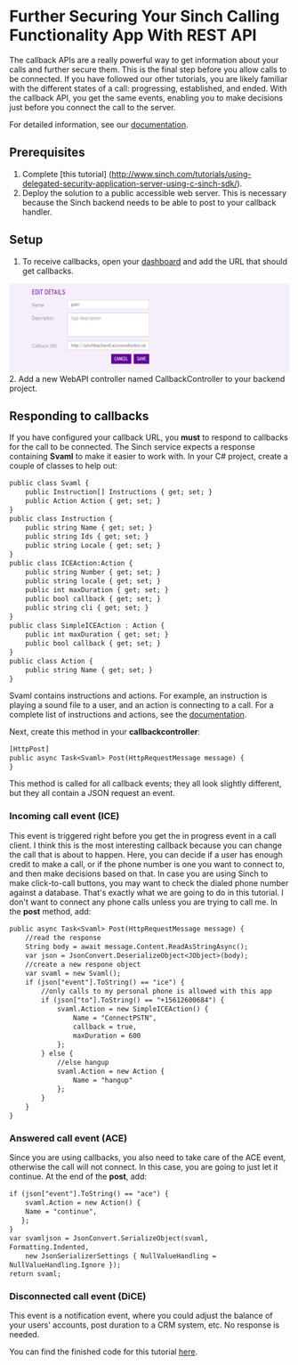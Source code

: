 # Further Securing Your Sinch Calling Functionality App With REST API

The callback APIs are a really powerful way to get information about your calls and further secure them. This is the final step before you allow calls to be connected. If you have followed our other tutorials, you are likely familiar with the different states of a call: progressing, established, and ended. With the callback API, you get the same events, enabling you to make decisions just before you connect the call to the server. 

For detailed information, see our [documentation](http://www.sinch.com/docs/rest-apis/api-documentation/#callback).

## Prerequisites
1. Complete [this tutorial] (http://www.sinch.com/tutorials/using-delegated-security-application-server-using-c-sinch-sdk/).
2. Deploy the solution to a public accessible web server. This is necessary because the Sinch backend needs to be able to post to your callback handler. 

## Setup
1. To receive callbacks, open your [dashboard](http://www.sinch.com/dashboard) and add the URL that should get callbacks.
<img src="Configure_callback.png" style="width:200">
2. Add a new WebAPI controller named CallbackController to your backend project.

## Responding to callbacks
If you have configured your callback URL, you **must** to respond to callbacks for the call to be connected. The Sinch service expects a response containing **Svaml** to make it easier to work with. In your C# project, create a couple of classes to help out:

```
public class Svaml {
    public Instruction[] Instructions { get; set; }
    public Action Action { get; set; }
}
public class Instruction {
    public string Name { get; set; }
    public string Ids { get; set; }
    public string Locale { get; set; }
}
public class ICEAction:Action {
    public string Number { get; set; }
    public string locale { get; set; }
    public int maxDuration { get; set; }
    public bool callback { get; set; }
    public string cli { get; set; }
}
public class SimpleICEAction : Action {
    public int maxDuration { get; set; }
    public bool callback { get; set; }
}
public class Action {
    public string Name { get; set; }
}
```

Svaml contains instructions and actions. For example, an instruction is playing a sound file to a user, and an action is connecting to a call. For a complete list of instructions and actions, see the [documentation](http://www.sinch.com/docs/rest-apis/api-documentation/#callback).


Next, create this method in your **callbackcontroller**:
 
```
[HttpPost]
public async Task<Svaml> Post(HttpRequestMessage message) {
}
```

This method is called for all callback events; they all look slightly different, but they all contain a JSON request an event.

### Incoming call event (ICE)
This event is triggered right before you get the in progress event in a call client. I think this is the most interesting callback because you can change the call that is about to happen. Here, you can decide if a user has enough credit to make a call, or if the phone number is one you want to connect to, and then make decisions based on that. In case you are using Sinch to make click-to-call buttons, you may want to check the dialed phone number against a database. That's exactly what we are going to do in this tutorial. I don't want to connect any phone calls unless you are trying to call me. In the **post** method, add:

```
public async Task<Svaml> Post(HttpRequestMessage message) {
    //read the response
    String body = await message.Content.ReadAsStringAsync();
    var json = JsonConvert.DeserializeObject<JObject>(body);
    //create a new respone object
    var svaml = new Svaml();
    if (json["event"].ToString() == "ice") {
        //only calls to my personal phone is allowed with this app
        if (json["to"].ToString() == "+15612600684") {
            svaml.Action = new SimpleICEAction() {
                Name = "ConnectPSTN",
                callback = true,
                maxDuration = 600
            };
        } else {
            //else hangup
            svaml.Action = new Action {
                Name = "hangup"
            };
        }
    }
}
```

### Answered call event (ACE)
Since you are using callbacks, you also need to take care of the ACE event, otherwise the call will not connect. In this case, you are going to just let it continue. At the end of the **post**, add:

```
if (json["event"].ToString() == "ace") {
    svaml.Action = new Action() {
    Name = "continue",
   };
}
var svamljson = JsonConvert.SerializeObject(svaml, Formatting.Indented,
    new JsonSerializerSettings { NullValueHandling = NullValueHandling.Ignore });
return svaml;
```

### Disconnected call event (DiCE)
This event is a notification event, where you could adjust the balance of your users' accounts, post duration to a CRM system, etc. No response is needed. 

You can find the finished code for this tutorial [here](https://github.com/sinch/net-backend-sample).
